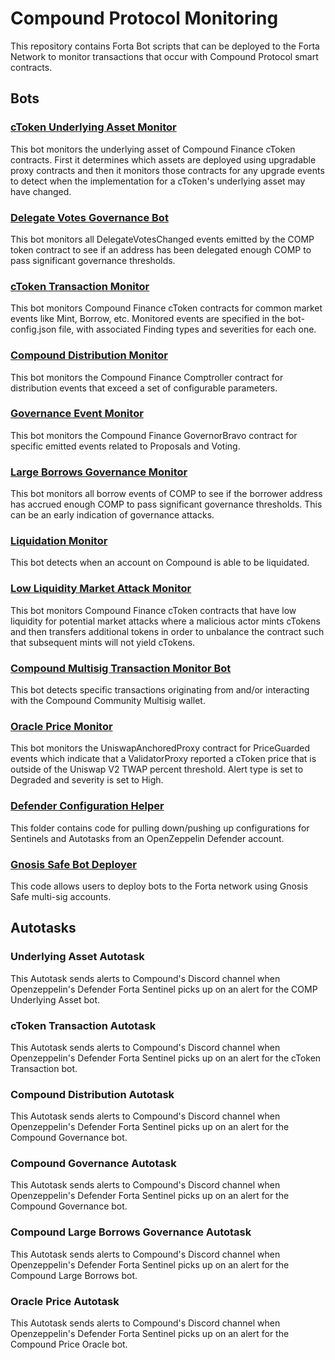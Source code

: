 # Compound Protocol Monitoring

This repository contains Forta Bot scripts that can be deployed to the Forta Network to monitor
transactions that occur with Compound Protocol smart contracts.

## Bots

### [cToken Underlying Asset Monitor](asset-monitor/README.md)

This bot monitors the underlying asset of Compound Finance cToken contracts.  First
it determines which assets are deployed using upgradable proxy contracts and then it
monitors those contracts for any upgrade events to detect when the implementation for
a cToken's underlying asset may have changed.

### [Delegate Votes Governance Bot](comp-delegations-monitor/README.md)

This bot monitors all DelegateVotesChanged events emitted by the COMP token contract to see if an
address has been delegated enough COMP to pass significant governance thresholds.

### [cToken Transaction Monitor](ctoken-monitor/README.md)

This bot monitors Compound Finance cToken contracts for common market events like Mint, Borrow,
etc.  Monitored events are specified in the bot-config.json file, with associated Finding types
and severities for each one.

### [Compound Distribution Monitor](distribution/README.md)

This bot monitors the Compound Finance Comptroller contract for distribution events that exceed a
set of configurable parameters.

### [Governance Event Monitor](governance/README.md)

This bot monitors the Compound Finance GovernorBravo contract for specific emitted events related
to Proposals and Voting.

### [Large Borrows Governance Monitor](large-borrows-governance/README.md)

This bot monitors all borrow events of COMP to see if the borrower address has accrued enough COMP
to pass significant governance thresholds. This can be an early indication of governance attacks.

### [Liquidation Monitor](liquidation-monitor/README.md)

This bot detects when an account on Compound is able to be liquidated.

### [Low Liquidity Market Attack Monitor](low-liquidity-market-attack-monitor/README.md)

This bot monitors Compound Finance cToken contracts that have low liquidity for potential
market attacks where a malicious actor mints cTokens and then transfers additional tokens in
order to unbalance the contract such that subsequent mints will not yield cTokens.

### [Compound Multisig Transaction Monitor Bot](multisig-transactions-monitor/README.md)

This bot detects specific transactions originating from and/or interacting with the Compound Community Multisig wallet.

### [Oracle Price Monitor](oracle-price-monitor/README.md)

This bot monitors the UniswapAnchoredProxy contract for PriceGuarded events which indicate that
a ValidatorProxy reported a cToken price that is outside of the Uniswap V2 TWAP percent threshold.
Alert type is set to Degraded and severity is set to High.

### [Defender Configuration Helper](defender/README.md)

This folder contains code for pulling down/pushing up configurations for Sentinels and Autotasks from an OpenZeppelin Defender account.

### [Gnosis Safe Bot Deployer](gnosis-safe-deploy/README.md)

This code allows users to deploy bots to the Forta network using Gnosis Safe multi-sig accounts.

## Autotasks

### Underlying Asset Autotask

This Autotask sends alerts to Compound's Discord channel when Openzeppelin's Defender Forta Sentinel picks up on an alert for the COMP Underlying Asset bot.

### cToken Transaction Autotask

This Autotask sends alerts to Compound's Discord channel when Openzeppelin's Defender Forta Sentinel picks up on an alert for the cToken Transaction bot.

### Compound Distribution Autotask

This Autotask sends alerts to Compound's Discord channel when Openzeppelin's Defender Forta Sentinel picks up on an alert for the Compound Governance bot.

### Compound Governance Autotask

This Autotask sends alerts to Compound's Discord channel when Openzeppelin's Defender Forta Sentinel picks up on an alert for the Compound Governance bot.

### Compound Large Borrows Governance Autotask

This Autotask sends alerts to Compound's Discord channel when Openzeppelin's Defender Forta Sentinel picks up on an alert for the Compound Large Borrows bot.

### Oracle Price Autotask

This Autotask sends alerts to Compound's Discord channel when Openzeppelin's Defender Forta Sentinel picks up on an alert for the Compound Price Oracle bot.

